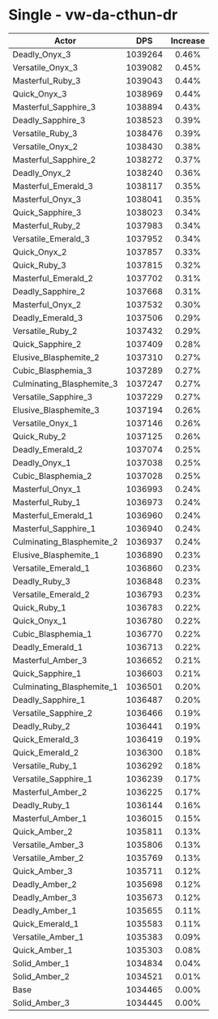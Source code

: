 # Single - vw-da-cthun-dr
| Actor | DPS | Increase |
|---|:---:|:---:|
|Deadly_Onyx_3|1039264|0.46%|
|Versatile_Onyx_3|1039082|0.45%|
|Masterful_Ruby_3|1039043|0.44%|
|Quick_Onyx_3|1038969|0.44%|
|Masterful_Sapphire_3|1038894|0.43%|
|Deadly_Sapphire_3|1038523|0.39%|
|Versatile_Ruby_3|1038476|0.39%|
|Versatile_Onyx_2|1038430|0.38%|
|Masterful_Sapphire_2|1038272|0.37%|
|Deadly_Onyx_2|1038240|0.36%|
|Masterful_Emerald_3|1038117|0.35%|
|Masterful_Onyx_3|1038041|0.35%|
|Quick_Sapphire_3|1038023|0.34%|
|Masterful_Ruby_2|1037983|0.34%|
|Versatile_Emerald_3|1037952|0.34%|
|Quick_Onyx_2|1037857|0.33%|
|Quick_Ruby_3|1037815|0.32%|
|Masterful_Emerald_2|1037702|0.31%|
|Deadly_Sapphire_2|1037668|0.31%|
|Masterful_Onyx_2|1037532|0.30%|
|Deadly_Emerald_3|1037506|0.29%|
|Versatile_Ruby_2|1037432|0.29%|
|Quick_Sapphire_2|1037409|0.28%|
|Elusive_Blasphemite_2|1037310|0.27%|
|Cubic_Blasphemia_3|1037289|0.27%|
|Culminating_Blasphemite_3|1037247|0.27%|
|Versatile_Sapphire_3|1037229|0.27%|
|Elusive_Blasphemite_3|1037194|0.26%|
|Versatile_Onyx_1|1037146|0.26%|
|Quick_Ruby_2|1037125|0.26%|
|Deadly_Emerald_2|1037074|0.25%|
|Deadly_Onyx_1|1037038|0.25%|
|Cubic_Blasphemia_2|1037028|0.25%|
|Masterful_Onyx_1|1036993|0.24%|
|Masterful_Ruby_1|1036973|0.24%|
|Masterful_Emerald_1|1036960|0.24%|
|Masterful_Sapphire_1|1036940|0.24%|
|Culminating_Blasphemite_2|1036937|0.24%|
|Elusive_Blasphemite_1|1036890|0.23%|
|Versatile_Emerald_1|1036860|0.23%|
|Deadly_Ruby_3|1036848|0.23%|
|Versatile_Emerald_2|1036793|0.23%|
|Quick_Ruby_1|1036783|0.22%|
|Quick_Onyx_1|1036780|0.22%|
|Cubic_Blasphemia_1|1036770|0.22%|
|Deadly_Emerald_1|1036713|0.22%|
|Masterful_Amber_3|1036652|0.21%|
|Quick_Sapphire_1|1036603|0.21%|
|Culminating_Blasphemite_1|1036501|0.20%|
|Deadly_Sapphire_1|1036487|0.20%|
|Versatile_Sapphire_2|1036466|0.19%|
|Deadly_Ruby_2|1036441|0.19%|
|Quick_Emerald_3|1036419|0.19%|
|Quick_Emerald_2|1036300|0.18%|
|Versatile_Ruby_1|1036292|0.18%|
|Versatile_Sapphire_1|1036239|0.17%|
|Masterful_Amber_2|1036225|0.17%|
|Deadly_Ruby_1|1036144|0.16%|
|Masterful_Amber_1|1036015|0.15%|
|Quick_Amber_2|1035811|0.13%|
|Versatile_Amber_3|1035806|0.13%|
|Versatile_Amber_2|1035769|0.13%|
|Quick_Amber_3|1035711|0.12%|
|Deadly_Amber_2|1035698|0.12%|
|Deadly_Amber_3|1035673|0.12%|
|Deadly_Amber_1|1035655|0.11%|
|Quick_Emerald_1|1035583|0.11%|
|Versatile_Amber_1|1035383|0.09%|
|Quick_Amber_1|1035303|0.08%|
|Solid_Amber_1|1034834|0.04%|
|Solid_Amber_2|1034521|0.01%|
|Base|1034465|0.00%|
|Solid_Amber_3|1034445|0.00%|
